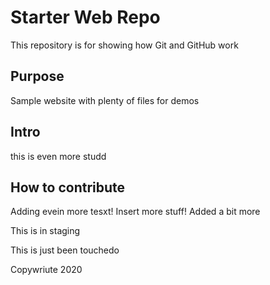 # Starter Web Repo

This repository is for showing how Git and GitHub work

## Purpose

Sample website with plenty of files for demos

## Intro
this is even more studd
## How to contribute
Adding evein more tesxt!
Insert more stuff!
Added a bit more


This is in staging

This is just been touchedo

Copywriute 2020
